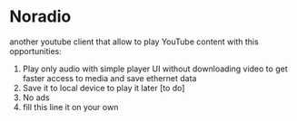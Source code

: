 # Noradio

another youtube client that allow to play YouTube content with this opportunities:

1. Play only audio with simple player UI without downloading video to get faster access to media and save ethernet data
2. Save it to local device to play it later [to do]
3. No ads
4. fill this line it on your own
